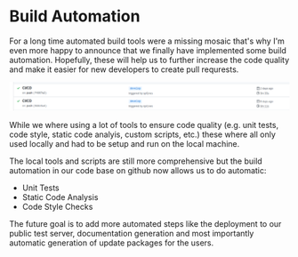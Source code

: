 # Build Automation

For a long time automated build tools were a missing mosaic that's why I'm even more happy to announce that we finally have implemented some build automation. Hopefully, these will help us to further increase the code quality and make it easier for new developers to create pull requrests.

![CS and Static Analysis](app/tpl/posts/img/20191126_build_automation_github.png)

While we where using a lot of tools to ensure code quality (e.g. unit tests, code style, static code analyis, custom scripts, etc.) these where all only used locally and had to be setup and run on the local machine.

The local tools and scripts are still more comprehensive but the build automation in our code base on github now allows us to do automatic:

* Unit Tests
* Static Code Analysis
* Code Style Checks

The future goal is to add more automated steps like the deployment to our public test server, documentation generation and most importantly automatic generation of update packages for the users.
